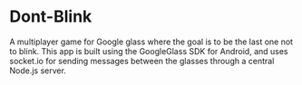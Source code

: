 # Dont-Blink
A multiplayer game for Google glass where the goal is to be the last one not to blink.
This app is built using the GoogleGlass SDK for Android, and uses socket.io for sending messages between the glasses through a central Node.js server.


